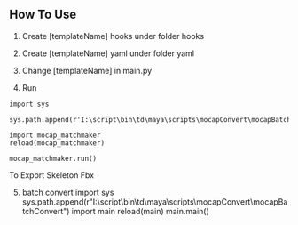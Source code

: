 ## How To Use

1. Create [templateName] hooks under folder hooks

2. Create [templateName] yaml under folder yaml

3. Change [templateName] in main.py

4. Run
```
import sys

sys.path.append(r'I:\script\bin\td\maya\scripts\mocapConvert\mocapBatchConvert\generateSkeleton')

import mocap_matchmaker
reload(mocap_matchmaker)

mocap_matchmaker.run()
```
To Export Skeleton Fbx

5. batch convert
import sys
sys.path.append(r"I:\script\bin\td\maya\scripts\mocapConvert\mocapBatchConvert")
import main
reload(main)
main.main()